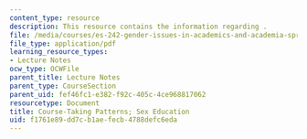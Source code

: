 ```yaml
---
content_type: resource
description: This resource contains the information regarding .
file: /media/courses/es-242-gender-issues-in-academics-and-academia-spring-2004/f1761e89dd7cb1aefecb4788defc6eda_MITES_242S04_ses3.pdf
file_type: application/pdf
learning_resource_types:
- Lecture Notes
ocw_type: OCWFile
parent_title: Lecture Notes
parent_type: CourseSection
parent_uid: fef46fc1-e382-f92c-405c-4ce968817062
resourcetype: Document
title: Course-Taking Patterns; Sex Education
uid: f1761e89-dd7c-b1ae-fecb-4788defc6eda
---
```

